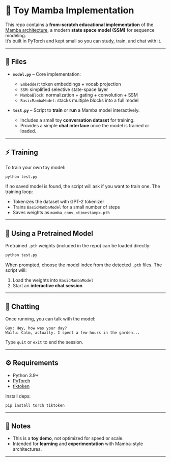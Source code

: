 # 🐍 Toy Mamba Implementation

This repo contains a **from-scratch educational implementation** of the [Mamba architecture](https://arxiv.org/abs/2312.00752), a modern **state space model (SSM)** for sequence modeling.  
It’s built in PyTorch and kept small so you can study, train, and chat with it.

---

## 📂 Files
- **`model.py`** – Core implementation:
  - `Embedder`: token embeddings + vocab projection  
  - `SSM`: simplified selective state-space layer  
  - `MambaBlock`: normalization + gating + convolution + SSM  
  - `BasicMambaModel`: stacks multiple blocks into a full model  

- **`test.py`** – Script to **train** or **run** a Mamba model interactively.  
  - Includes a small toy **conversation dataset** for training.  
  - Provides a simple **chat interface** once the model is trained or loaded.  

---

## ⚡ Training
To train your own toy model:

```bash
python test.py
````

If no saved model is found, the script will ask if you want to train one.
The training loop:

* Tokenizes the dataset with GPT-2 tokenizer
* Trains `BasicMambaModel` for a small number of steps
* Saves weights as `mamba_conv_<timestamp>.pth`

---

## 💾 Using a Pretrained Model

Pretrained `.pth` weights (included in the repo) can be loaded directly:

```bash
python test.py
```

When prompted, choose the model index from the detected `.pth` files.
The script will:

1. Load the weights into `BasicMambaModel`
2. Start an **interactive chat session**

---

## 💬 Chatting

Once running, you can talk with the model:

```
Guy: Hey, how was your day?
Waifu: Calm, actually. I spent a few hours in the garden...
```

Type `quit` or `exit` to end the session.

---

## ⚙️ Requirements

* Python 3.9+
* [PyTorch](https://pytorch.org/)
* [tiktoken](https://github.com/openai/tiktoken)

Install deps:

```bash
pip install torch tiktoken
```

---

## 📌 Notes

* This is a **toy demo**, not optimized for speed or scale.
* Intended for **learning** and **experimentation** with Mamba-style architectures.

---
